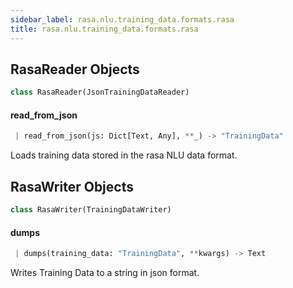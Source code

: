```yaml
---
sidebar_label: rasa.nlu.training_data.formats.rasa
title: rasa.nlu.training_data.formats.rasa
---
```


## RasaReader Objects

```python
class RasaReader(JsonTrainingDataReader)
```

#### read\_from\_json

```python
 | read_from_json(js: Dict[Text, Any], **_) -> "TrainingData"
```

Loads training data stored in the rasa NLU data format.

## RasaWriter Objects

```python
class RasaWriter(TrainingDataWriter)
```

#### dumps

```python
 | dumps(training_data: "TrainingData", **kwargs) -> Text
```

Writes Training Data to a string in json format.

